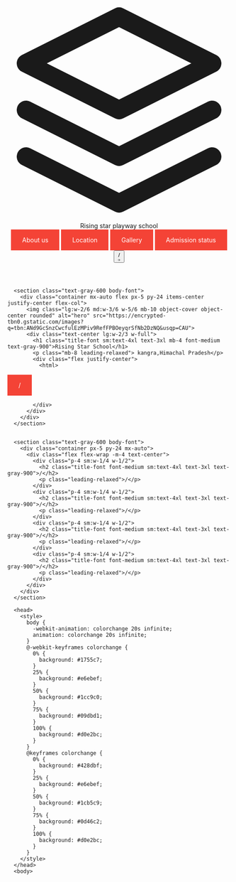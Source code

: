 <!DOCTYPE html>
<html lang="en">
<head>
    <meta charset="UTF-8">
    <meta http-equiv="X-UA-Compatible" content="IE=edge">
    <meta name="viewport" content="width=device-width, initial-scale=1.0">
    <link href="https://unpkg.com/tailwindcss@^2/dist/tailwind.min.css" rel="stylesheet">
    <title>Risng Star Playway School</title>
</head>
<body>
    <header class="text-gray-600 body-font">
        <div class="container mx-auto flex flex-wrap p-5 flex-col md:flex-row items-center">
          <a class="flex title-font font-medium items-center text-gray-900 mb-4 md:mb-0">
            <svg xmlns="http://www.w3.org/2000/svg" fill="none" stroke="currentColor" stroke-linecap="round" stroke-linejoin="round" stroke-width="2" class="w-10 h-10 text-white p-2 bg-red-500 rounded-full" viewBox="0 0 24 24">
              <path d="M12 2L2 7l10 5 10-5-10-5zM2 17l10 5 10-5M2 12l10 5 10-5"></path>
            </svg>
            <span class="ml-3 text-xl">Rising star playway school</span>
          </a>
          <nav class="md:mr-auto md:ml-4 md:py-1 md:pl-4 md:border-l md:border-gray-400	flex flex-wrap items-center text-base justify-center">
            <a href="/"class="mr-5 hover:text-gray-900">About us</a>
            <a href="/"target="_blank" class="mr-5 hover:text-cyan-900">Location</a>
            <a href="/"target="_self" class="mr-5 hover:text-gray-900">Gallery</a>
            <a href="/"target="_self" class="mr-5 hover:text-gray-900">Admission status</a>
          </nav>
          <button class="inline-flex items-center bg-gray-100 border-0 py-1 px-3 focus:outline-none hover:bg-gray-200 rounded text-base mt-4 md:mt-0">/
            <svg fill="none" stroke="currentColor" stroke-linecap="round" stroke-linejoin="round" stroke-width="2" class="w-4 h-4 ml-1" viewBox="0 0 24 24">
              <path d="M5 12h14M12 5l7 7-7 7"></path>
            </svg>
          </button>
        </div>
      </header>


      <section class="text-gray-600 body-font">
        <div class="container mx-auto flex px-5 py-24 items-center justify-center flex-col">
          <img class="lg:w-2/6 md:w-3/6 w-5/6 mb-10 object-cover object-center rounded" alt="hero" src="https://encrypted-tbn0.gstatic.com/images?q=tbn:ANd9GcSnzCwcfulEzMPiv9RefFPBOeyqrSfNb2DzNQ&usqp=CAU">
          <div class="text-center lg:w-2/3 w-full">
            <h1 class="title-font sm:text-4xl text-3xl mb-4 font-medium text-gray-900">Rising Star School</h1>
            <p class="mb-8 leading-relaxed"> kangra,Himachal Pradesh</p>
            <div class="flex justify-center">
              <html>
                
<head>
<style>
a:link, a:visited {
  background-color: #f44336;
  color: rgb(255, 255, 255);
  padding: 15px 25px;
  text-align: center;
  text-decoration: none;
  display: inline-block;
}

a:hover, a:active {
  background-color: red;
}
</style>
</head>
<body>

<a href="https://discord.gg/rhmuAUCus7" target="_blank">/</a>

</body>
</html>


            </div>
          </div>
        </div>
      </section>


      <section class="text-gray-600 body-font">
        <div class="container px-5 py-24 mx-auto">
          <div class="flex flex-wrap -m-4 text-center">
            <div class="p-4 sm:w-1/4 w-1/2">
              <h2 class="title-font font-medium sm:text-4xl text-3xl text-gray-900">/</h2>
              <p class="leading-relaxed">/</p>
            </div>
            <div class="p-4 sm:w-1/4 w-1/2">
              <h2 class="title-font font-medium sm:text-4xl text-3xl text-gray-900">/</h2>
              <p class="leading-relaxed">/</p>
            </div>
            <div class="p-4 sm:w-1/4 w-1/2">
              <h2 class="title-font font-medium sm:text-4xl text-3xl text-gray-900">/</h2>
              <p class="leading-relaxed">/</p>
            </div>
            <div class="p-4 sm:w-1/4 w-1/2">
              <h2 class="title-font font-medium sm:text-4xl text-3xl text-gray-900">/</h2>
              <p class="leading-relaxed">/</p>
            </div>
          </div>
        </div>
      </section>
      
      <head>
        <style>
          body {
            -webkit-animation: colorchange 20s infinite;
            animation: colorchange 20s infinite;
          }
          @-webkit-keyframes colorchange {
            0% {
              background: #1755c7;
            }
            25% {
              background: #e6ebef;
            }
            50% {
              background: #1cc9c0;
            }
            75% {
              background: #09dbd1;
            }
            100% {
              background: #d0e2bc;
            }
          }
          @keyframes colorchange {
            0% {
              background: #428dbf;
            }
            25% {
              background: #e6ebef;
            }
            50% {
              background: #1cb5c9;
            }
            75% {
              background: #0d46c2;
            }
            100% {
              background: #d0e2bc;
            }
          }
        </style>
      </head>
      <body>
        

</html> 
